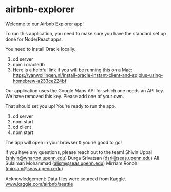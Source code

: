 # airbnb-explorer

Welcome to our Airbnb Explorer app!

To run this application, you need to make sure you have the standard set up done for Node/React apps.

You need to install Oracle locally.

1. cd server
2. npm i oracledb
3. Here is a helpful link if you will be running this on a Mac:
https://vanwollingen.nl/install-oracle-instant-client-and-sqlplus-using-homebrew-a233ce224bf

Our application uses the Google Maps API for which one needs an API key. We
have removed this key. Please add one of your own.

That should set you up! You're ready to run the app.

1. cd server
2. npm start
3. cd client
4. npm start

The app will open in your browser & you're good to go!

If you have any questions, please reach out to the team!
Shivin Uppal (shivin@wharton.upenn.edu)
Durga Srivatsan (dsri@seas.upenn.edu)
Ali Sulaiman Mohammad (alism@seas.upenn.edu)
Mirriam Ronoh (mirriam@seas.upenn.edu)

Acknowledgement: Data files were sourced from Kaggle.
www.kaggle.com/airbnb/seattle
